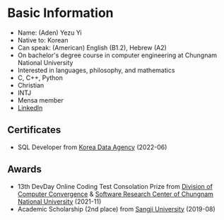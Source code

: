 # Basic Information
- Name\: (Aden) Yezu Yi
- Native to\: Korean
- Can speak\: (American) English (B1.2), Hebrew (A2)
- On bachelor's degree course in computer engineering at Chungnam National University
- Interested in languages, philosophy, and mathematics
- C, C++, Python
- Christian
- INTJ
- Mensa member
- [LinkedIn](https://www.linkedin.com/in/yezu-yi/)
## Certificates
- SQL Developer from [Korea Data Agency](https://www.kdata.or.kr/) (2022-06)
## Awards
- 13th DevDay Online Coding Test Consolation Prize from [Division of Computer Convergence](https://computer.cnu.ac.kr/computer/index.do) & [Software Research Center of Chungnam National University](https://sorec.cnu.ac.kr/sorec/index.do) (2021-11)
- Academic Scholarship (2nd place) from [Sangji University](https://www.sangji.ac.kr/kor/index.do) (2019-08)
